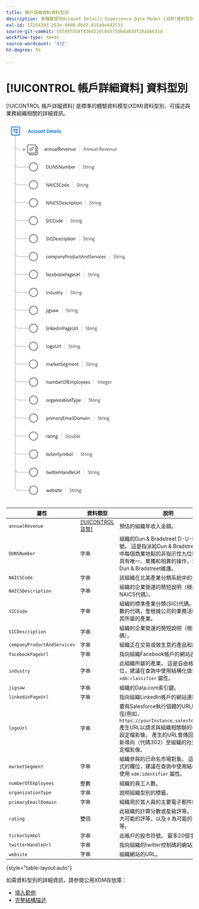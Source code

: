 ```yaml
---
title: 帳戶詳細資料資料型別
description: 本檔案提供Account Details Experience Data Model (XDM)資料型別的概述。
exl-id: 17254393-263e-4000-9bd2-815a9e842533
source-git-commit: 55f86fdd4fd36d21dcbd575d6da83df18abb631d
workflow-type: tm+mt
source-wordcount: '432'
ht-degree: 5%

---
```


# [!UICONTROL 帳戶詳細資料] 資料型別

[!UICONTROL 帳戶詳細資料] 是標準的體驗資料模型(XDM)資料型別，可描述與業務組織相關的詳細資訊。

![資料型別結構](../images/data-types/account-details.png)

| 屬性 | 資料類型 | 說明 |
| --- | --- | --- |
| `annualRevenue` | [[!UICONTROL 貨幣]](./currency.md) | 預估的組織年收入金額。 |
| `DUNSNumber` | 字串 | 組織的Dun &amp; Bradstreet D-U-N-S編號。 這是指派給Dun &amp; Bradstreet資料庫中每個商業地點的非指示性九位數數字，具有唯一、單獨和相異的操作，並完全由Dun &amp; Bradstreet維護。 |
| `NAICSCode` | 字串 | 該組織在北美產業分類系統中的分類。 |
| `NAICSDescription` | 字串 | 組織的企業營運的簡短說明（根據其NAICS代碼）。 |
| `SICCode` | 字串 | 組織的標準產業分類(SIC)代碼。 這是四位數的代碼，會根據公司的業務活動來分類其所屬的產業。 |
| `SICDescription` | 字串 | 組織的企業營運的簡短說明（根據其SIC代碼）。 |
| `companyProductAndServices` | 字串 | 組織正在交易或做生意的產品和服務。 |
| `facebookPageUrl` | 字串 | 指向組織Facebook帳戶的網站連結。 |
| `industry` | 字串 | 此組織所屬的產業。 這是自由格式的欄位，建議在查詢中使用結構化值或使用 `xdm:classifier` 屬性。 |
| `jigsaw` | 字串 | 組織的Data.com索引鍵。 |
| `linkedinPageUrl` | 字串 | 指向組織LinkedIn帳戶的網站連結。 |
| `logoUrl` | 字串 | 要與Salesforce執行個體的URL結合的路徑(例如， `https://yourInstance.salesforce.com/`)產生URL以請求與組織相關聯的社交網路設定檔影像。 產生的URL會傳回HTTP重新導向（代碼302）至組織的社交網路設定檔影像。 |
| `marketSegment` | 字串 | 組織參與的已命名市場對象。 這是自由格式的欄位，建議在查詢中使用結構化值或使用 `xdm:identifier` 屬性。 |
| `numberOfEmployees` | 整數 | 組織的員工人數。 |
| `organizationType` | 字串 | 說明組織型別的標籤。 |
| `primaryEmailDomain` | 字串 | 組織用於其人員的主要電子郵件網域。 |
| `rating` | 雙倍 | 此組織的計算分數或星級評等。 `1` 表示最大可能的評等，以及 `0` 為可能的最低評等。 |
| `tickerSymbol` | 字串 | 此帳戶的股市符號。 最多20個字元。 |
| `twitterHandleUrl` | 字串 | 指向組織的twitter控制碼的網站連結。 |
| `website` | 字串 | 組織網站的URL。 |

{style="table-layout:auto"}

如需資料型別的詳細資訊，請參閱公用XDM存放庫：

* [填入範例](https://github.com/adobe/xdm/blob/master/components/datatypes/b2b/account-organization.example.1.json)
* [完整結構描述](https://github.com/adobe/xdm/blob/master/components/datatypes/b2b/account-organization.schema.json)
